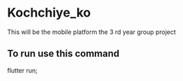 # Kochchiye_ko

This will be the mobile platform the 3 rd year group project


## To run use this command
flutter run;
